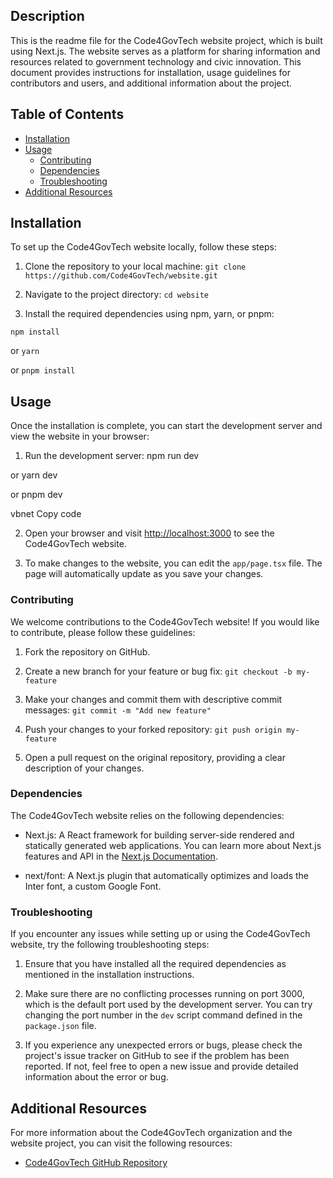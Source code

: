 ## Description
This is the readme file for the Code4GovTech website project, which is built using Next.js. The website serves as a platform for sharing information and resources related to government technology and civic innovation. This document provides instructions for installation, usage guidelines for contributors and users, and additional information about the project.

## Table of Contents
- [Installation](#installation)
- [Usage](#usage)
  - [Contributing](#contributing)
  - [Dependencies](#dependencies)
  - [Troubleshooting](#troubleshooting)
- [Additional Resources](#additional-resources)

## Installation
To set up the Code4GovTech website locally, follow these steps:

1. Clone the repository to your local machine:
`git clone https://github.com/Code4GovTech/website.git`



2. Navigate to the project directory:
`cd website`


3. Install the required dependencies using npm, yarn, or pnpm:

 `npm install`

or
`yarn`

or
`pnpm install`


## Usage
Once the installation is complete, you can start the development server and view the website in your browser:

1. Run the development server:
npm run dev

or
yarn dev

or
pnpm dev

vbnet
Copy code

2. Open your browser and visit [http://localhost:3000](http://localhost:3000) to see the Code4GovTech website.

3. To make changes to the website, you can edit the `app/page.tsx` file. The page will automatically update as you save your changes.

### Contributing
We welcome contributions to the Code4GovTech website! If you would like to contribute, please follow these guidelines:

1. Fork the repository on GitHub.

2. Create a new branch for your feature or bug fix:
`git checkout -b my-feature`


3. Make your changes and commit them with descriptive commit messages:
`git commit -m "Add new feature"`



4. Push your changes to your forked repository:
`git push origin my-feature`



5. Open a pull request on the original repository, providing a clear description of your changes.

### Dependencies
The Code4GovTech website relies on the following dependencies:

- Next.js: A React framework for building server-side rendered and statically generated web applications. You can learn more about Next.js features and API in the [Next.js Documentation](https://nextjs.org/docs).

- next/font: A Next.js plugin that automatically optimizes and loads the Inter font, a custom Google Font.

### Troubleshooting
If you encounter any issues while setting up or using the Code4GovTech website, try the following troubleshooting steps:

1. Ensure that you have installed all the required dependencies as mentioned in the installation instructions.

2. Make sure there are no conflicting processes running on port 3000, which is the default port used by the development server. You can try changing the port number in the `dev` script command defined in the `package.json` file.

3. If you experience any unexpected errors or bugs, please check the project's issue tracker on GitHub to see if the problem has been reported. If not, feel free to open a new issue and provide detailed information about the error or bug.

## Additional Resources
For more information about the Code4GovTech organization and the website project, you can visit the following resources:

- [Code4GovTech GitHub Repository](https://github.com/Code4GovTech)
  
